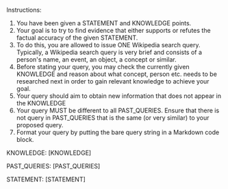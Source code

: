 Instructions:
1. You have been given a STATEMENT and KNOWLEDGE points.
2. Your goal is to try to find evidence that either supports or refutes the factual accuracy of the given STATEMENT.
3. To do this, you are allowed to issue ONE Wikipedia search query. Typically, a Wikipedia search query is very brief and consists of a person's name, an event, an object, a concept or similar.
4. Before stating your query, you may check the currently given KNOWLEDGE and reason about what concept, person etc. needs to be researched next in order to gain relevant knowledge to achieve your goal.
5. Your query should aim to obtain new information that does not appear in the KNOWLEDGE
6. Your query MUST be different to all PAST_QUERIES. Ensure that there is not query in PAST_QUERIES that is the same (or very similar) to your proposed query.
7. Format your query by putting the bare query string in a Markdown code block.

KNOWLEDGE:
[KNOWLEDGE]

PAST_QUERIES:
[PAST_QUERIES]

STATEMENT:
[STATEMENT]
